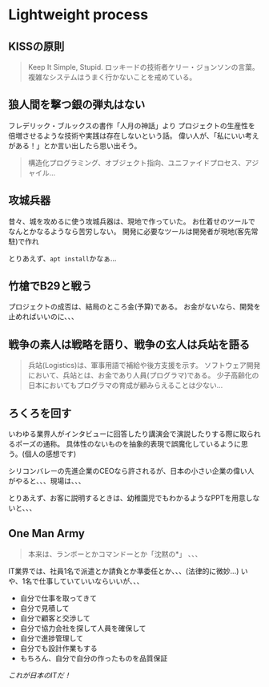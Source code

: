 # Lightweight process


## KISSの原則

   > Keep It Simple, Stupid.
   ロッキードの技術者ケリー・ジョンソンの言葉。
   複雑なシステムはうまく行かないことを戒めている。

## 狼人間を撃つ銀の弾丸はない

   フレデリック・ブルックスの書作「人月の神話」より
   プロジェクトの生産性を倍増させるような技術や実践は存在しないという話。
   偉い人が、「私にいい考えがある！」とか言い出したら思い出そう。
   > 構造化プログラミング、オブジェクト指向、ユニファイドプロセス、アジャイル...

## 攻城兵器

   昔々、城を攻めるに使う攻城兵器は、現地で作っていた。
   お仕着せのツールでなんとかなるようなら苦労しない。
   開発に必要なツールは開発者が現地(客先常駐)で作れ

   とりあえず、`apt install`かなぁ...

## 竹槍でB29と戦う

   プロジェクトの成否は、結局のところ金(予算)である。
   お金がないなら、開発を止めればいいのに、、、

## 戦争の素人は戦略を語り、戦争の玄人は兵站を語る

   > 兵站(Logistics)は、軍事用語で補給や後方支援を示す。
   ソフトウェア開発において、兵站とは、お金であり人員(プログラマ)である。
   少子高齢化の日本においてもプログラマの育成が顧みらえることは少ない...

## ろくろを回す

   いわゆる業界人がインタビューに回答したり講演会で演説したりする際に取られるポーズの通称。
   具体性のないものを抽象的表現で誤魔化しているように思う。(個人の感想です)

   シリコンバレーの先進企業のCEOなら許されるが、日本の小さい企業の偉い人がやると、、、現場は、、、

   とりあえず、お客に説明するときは、幼稚園児でもわかるようなPPTを用意しないと、、、

## One Man Army

   > 本来は、ランボーとかコマンドーとか「沈黙の*」 、、、

   IT業界では、社員1名で派遣とか請負とか準委任とか、、、(法律的に微妙...)
   いや、1名で仕事していていいならいいが、、、

   * 自分で仕事を取ってきて
   * 自分で見積して
   * 自分で顧客と交渉して
   * 自分で協力会社を探して人員を確保して
   * 自分で進捗管理して
   * 自分でも設計作業もする
   * もちろん、自分で自分の作ったものを品質保証

   *これが日本のITだ！*
